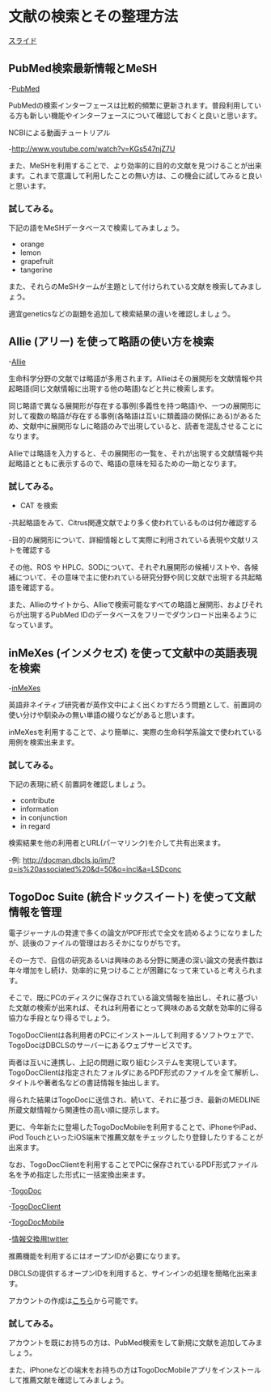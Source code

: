 # 文献の検索とその整理方法

[スライド](http://www.slideshare.net/yayamamo/ajacs33-togo-docinmexesalliess)

## PubMed検索最新情報とMeSH

-[PubMed](http://pubmed.tov/)

PubMedの検索インターフェースは比較的頻繁に更新されます。普段利用している方も新しい機能やインターフェースについて確認しておくと良いと思います。

NCBIによる動画チュートリアル

-http://www.youtube.com/watch?v=KGs547njZ7U 

また、MeSHを利用することで、より効率的に目的の文献を見つけることが出来ます。これまで意識して利用したことの無い方は、この機会に試してみると良いと思います。

### 試してみる。
下記の語をMeSHデータベースで検索してみましょう。
- orange
- lemon
- grapefruit
- tangerine

また、それらのMeSHタームが主題として付けられている文献を検索してみましょう。

適宜geneticsなどの副題を追加して検索結果の違いを確認しましょう。

## Allie (アリー) を使って略語の使い方を検索

-[Allie](http://allie.dbcls.jp/)

生命科学分野の文献では略語が多用されます。Allieはその展開形を文献情報や共起略語(同じ文献情報に出現する他の略語)などと共に検索します。

同じ略語で異なる展開形が存在する事例(多義性を持つ略語)や、一つの展開形に対して複数の略語が存在する事例(各略語は互いに類義語の関係にある)があるため、文献中に展開形なしに略語のみで出現していると、読者を混乱させることになります。

Allieでは略語を入力すると、その展開形の一覧を、それが出現する文献情報や共起略語とともに表示するので、略語の意味を知るための一助となります。

### 試してみる。

- CAT を検索

-共起略語をみて、Citrus関連文献でより多く使われているものは何か確認する

-目的の展開形について、詳細情報として実際に利用されている表現や文献リストを確認する

その他、ROS や HPLC、SODについて、それぞれ展開形の候補リストや、各候補について、その意味で主に使われている研究分野や同じ文献で出現する共起略語を確認する。

また、Allieのサイトから、Allieで検索可能なすべての略語と展開形、およびそれらが出現するPubMed IDのデータベースをフリーでダウンロード出来るようになっています。

## inMeXes (インメクセズ) を使って文献中の英語表現を検索

-[inMeXes](http://docman.dbcls.jp/im/)

英語非ネイティブ研究者が英作文中によく出くわすだろう問題として、前置詞の使い分けや馴染みの無い単語の綴りなどがあると思います。

inMeXesを利用することで、より簡単に、実際の生命科学系論文で使われている用例を検索出来ます。

### 試してみる。
下記の表現に続く前置詞を確認しましょう。
- contribute
- information
- in conjunction
- in regard

検索結果を他の利用者とURL(パーマリンク)を介して共有出来ます。

-例: http://docman.dbcls.jp/im/?q=is%20associated%20&d=50&o=incl&a=LSDconc

## TogoDoc Suite (統合ドックスイート) を使って文献情報を管理

電子ジャーナルの発達で多くの論文がPDF形式で全文を読めるようになりましたが、読後のファイルの管理はおろそかになりがちです。

その一方で、自信の研究あるいは興味のある分野に関連の深い論文の発表件数は年々増加をし続け、効率的に見つけることが困難になって来ていると考えられます。

そこで、既にPCのディスクに保存されている論文情報を抽出し、それに基づいた文献の検索が出来れば、それは利用者にとって興味のある文献を効率的に得る協力な手段となり得るでしょう。

TogoDocClientは各利用者のPCにインストールして利用するソフトウェアで、TogoDocはDBCLSのサーバーにあるウェブサービスです。

両者は互いに連携し、上記の問題に取り組むシステムを実現しています。TogoDocClientは指定されたフォルダにあるPDF形式のファイルを全て解析し、タイトルや著者名などの書誌情報を抽出します。

得られた結果はTogoDocに送信され、続いて、それに基づき、最新のMEDLINE所蔵文献情報から関連性の高い順に提示します。

更に、今年新たに登場したTogoDocMobileを利用することで、iPhoneやiPad、iPod TouchといったiOS端末で推薦文献をチェックしたり登録したりすることが出来ます。

なお、TogoDocClientを利用することでPCに保存されているPDF形式ファイル名を予め指定した形式に一括変換出来ます。

-[TogoDoc](http://docman.dbcls.jp/pubmed_recom)

-[TogoDocClient](http://tdc.cb.k.u-tokyo.ac.jp/)

-[TogoDocMobile](http://itunes.apple.com/ja/app/togodocmobile/id498937296)

-[情報交換用twitter](http://twitter.com/togodoc)

推薦機能を利用するにはオープンIDが必要になります。

DBCLSの提供するオープンIDを利用すると、サインインの処理を簡略化出来ます。

アカウントの作成は[こちら](https://openid.dbcls.jp/account/signup)から可能です。

### 試してみる。
アカウントを既にお持ちの方は、PubMed検索をして新規に文献を追加してみましょう。

また、iPhoneなどの端末をお持ちの方はTogoDocMobileアプリをインストールして推薦文献を確認してみましょう。
